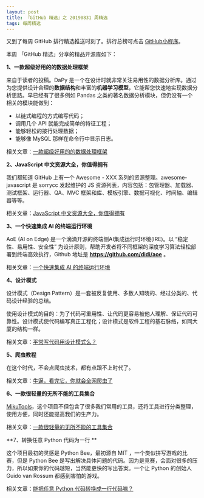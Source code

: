 ```yaml
---
layout: post
title: 『GitHub 精选』之 20190831 周精选
tags: 每周精选
---
```


又到了每周 GitHub 排行精选推送时刻了。排行总榜可点击 [GitHub小程序](https://github.com/)。

 本周 「GitHub 精选」分享的精品开源库如下：

**1、一款超级好用的的数据处理框架**

来自于读者的投稿。DaPy 是一个在设计时就非常关注易用性的数据分析库。通过为您提供设计合理的**数据结构**和丰富的**机器学习模型**，它能帮您快速地实现数据分析思路。早已经有了很多例如 Pandas 之类的著名数据分析模块，但仍没有一个相关的模块能做到：

- 以链式编程的方式编写代码；
- 调用几个 API 就能完成简单的特征工程；
- 能够轻松的按行处理数据；
- 能够像 MySQL 那样在命令行中显示日志。

相关文章：[一款超级好用的的数据处理框架](<https://mp.weixin.qq.com/s?__biz=MzA3MzE4ODY0Mg==&mid=2455984169&idx=1&sn=4a2800649a40b5e370c6c43a63370729&chksm=88852c64bff2a5725c01cb35165d3d2aded923ffa5936e83e12b0bb22303ea548aaa84ab27f3&token=80315545&lang=zh_CN#rd>)



**2、JavaScript 中文资源大全，你值得拥有**

我们都知道 GitHub 上有一个 Awesome - XXX 系列的资源整理。awesome-javascript 是 sorrycc 发起维护的 JS 资源列表，内容包括：包管理器、加载器、测试框架、运行器、QA、MVC 框架和库、模板引擎、数据可视化、时间轴、编辑器等等。

相关文章：[JavaScript 中文资源大全，你值得拥有](<https://mp.weixin.qq.com/s?__biz=MzA3MzE4ODY0Mg==&mid=2455984162&idx=1&sn=c9244c210d8a1c60cc00b566318d2443&chksm=88852c6fbff2a5796608dd604767447bfe8c3b65c8720d5f75435e668f9737c2499d23c1b558&token=80315545&lang=zh_CN#rd>)



**3、一个快速集成 AI 的终端运行环境**

AoE (AI on Edge) 是一个滴滴开源的终端侧AI集成运行时环境(IRE)。以 “稳定性、易用性、安全性” 为设计原则，帮助开发者将不同框架的深度学习算法轻松部署到终端高效执行，Github 地址是 **https://github.com/didi/aoe** 。

相关文章：[一个快速集成 AI 的终端运行环境](<https://mp.weixin.qq.com/s?__biz=MzA3MzE4ODY0Mg==&mid=2455984162&idx=2&sn=0cd862c8e22a067e029372634d0795d5&chksm=88852c6fbff2a57945a294860087802bb0c9d03bc305b2ecf7c42c66ccfcc5de62b56c36757f&token=80315545&lang=zh_CN#rd>)



**4、设计模式**

设计模式（Design Pattern）是一套被反复使用、多数人知晓的、经过分类的、代码设计经验的总结。

使用设计模式的目的：为了代码可重用性、让代码更容易被他人理解、保证代码可靠性。设计模式使代码编写真正工程化；设计模式是软件工程的基石脉络，如同大厦的结构一样。

相关文章：[平常写代码用设计模式么？](<https://mp.weixin.qq.com/s?__biz=MzA3MzE4ODY0Mg==&mid=2455984158&idx=1&sn=18b2dc788a134c0c21b4fc9c230405e6&chksm=88852c53bff2a5457d607c13daad70c9db7b14df685e6fe1eb3872dbe85d65106048a4888cc8&token=80315545&lang=zh_CN#rd>)



**5、爬虫教程**

在这个时代，不会点爬虫技术，都有点跟不上时代了。

相关文章：[牛逼，看完它，你就会全网爬虫了](<https://mp.weixin.qq.com/s?__biz=MzA3MzE4ODY0Mg==&mid=2455984154&idx=1&sn=ffbb5b5ff48af1384728043cf5dd91ac&chksm=88852c57bff2a5416826592e7195202e4f72d9e5f17737986836f6dbe43d0056acea71dc2683&token=80315545&lang=zh_CN#rd>)



**6、一款很轻量的无所不能的工具集合**

[MikuTools](https://mp.weixin.qq.com/s?__biz=MzA3MzE4ODY0Mg==&mid=2455984149&idx=1&sn=95e5c4b668ffa95c35c1be8213888798&chksm=88852c58bff2a54e69dcfdc49a7301665c44ced129ad171c9057cb7b06693fcd8f6b1bc17625&token=80315545&lang=zh_CN)，这个项目不但包含了很多我们常用的工具，还将工具进行分类整理，使用方便，同时还能提高我们的生产力。

相关文章：[一款很轻量的无所不能的工具集合](<https://mp.weixin.qq.com/s?__biz=MzA3MzE4ODY0Mg==&mid=2455984149&idx=1&sn=95e5c4b668ffa95c35c1be8213888798&chksm=88852c58bff2a54e69dcfdc49a7301665c44ced129ad171c9057cb7b06693fcd8f6b1bc17625&token=80315545&lang=zh_CN#rd>)



**7、转换任意 Python 代码为一行 **

这个项目最初的灵感是 Python Bee，最初源自 MIT ，一个类似拼写游戏的比赛，但是 Python Bee 是写出解决具体问题的代码。因为是竞赛，会面对很多的压力，所以如果你的代码越短，当然能更快的写出答案。一个让 Python 的创始人 Guido van Rossum 都感到害怕的游戏。

相关文章：[能把任意 Python 代码转换成一行代码嘛？](<https://mp.weixin.qq.com/s?__biz=MzA3MzE4ODY0Mg==&mid=2455984144&idx=1&sn=7203035052cd7193807892988e1f6d53&chksm=88852c5dbff2a54bf79f3f126ff97abc8795f4f8e96927e18606276fc8e635a2e56b3db28224&token=80315545&lang=zh_CN#rd>)